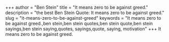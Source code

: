 +++
author = "Ben Stein"
title = "It means zero to be against greed."
description = "the best Ben Stein Quote: It means zero to be against greed."
slug = "it-means-zero-to-be-against-greed"
keywords = "It means zero to be against greed.,ben stein,ben stein quotes,ben stein quote,ben stein sayings,ben stein saying,quotes, sayings,quote, saying, motivation"
+++
It means zero to be against greed.
